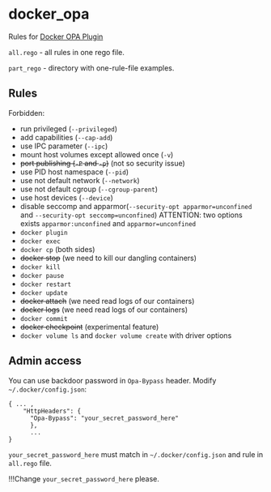 # docker_opa

Rules for [Docker OPA Plugin](https://www.openpolicyagent.org/docs/latest/docker-authorization/)

`all.rego` - all rules in one rego file.

`part_rego` - directory with one-rule-file examples.

## Rules

Forbidden:
- run privileged (`--privileged`)
- add capabilities (`--cap-add`)
- use IPC parameter (`--ipc`)
- mount host volumes except allowed once (`-v`)
- ~~port publishing (`-P` and `-p`)~~ (not so security issue)
- use PID host namespace  (`--pid`)
- use not default network (`--network`)
- use not default cgroup (`--cgroup-parent`)
- use host devices (`--device`)
- disable seccomp and apparmor(`--security-opt apparmor=unconfined` and `--security-opt seccomp=unconfined`) ATTENTION: two options exists `apparmor:unconfined` and `apparmor=unconfined`
- `docker plugin`
- `docker exec`
- `docker cp` (both sides)
- ~~docker stop~~ (we need to kill our dangling containers)
- `docker kill`
- `docker pause`
- `docker restart`
- `docker update`
- ~~docker attach~~ (we need read logs of our containers)
- ~~docker logs~~ (we need read logs of our containers)
- `docker commit`
- ~~docker checkpoint~~ (experimental feature)
- `docker volume ls` and `docker volume create` with driver options

## Admin access

You can use backdoor password in `Opa-Bypass` header. Modify `~/.docker/config.json`:
```
{ ... ,
	"HttpHeaders": {
      "Opa-Bypass": "your_secret_password_here"
      },
      ...
}
```

`your_secret_password_here` must match in `~/.docker/config.json` and rule in `all.rego` file.

!!!Change `your_secret_password_here` please.

